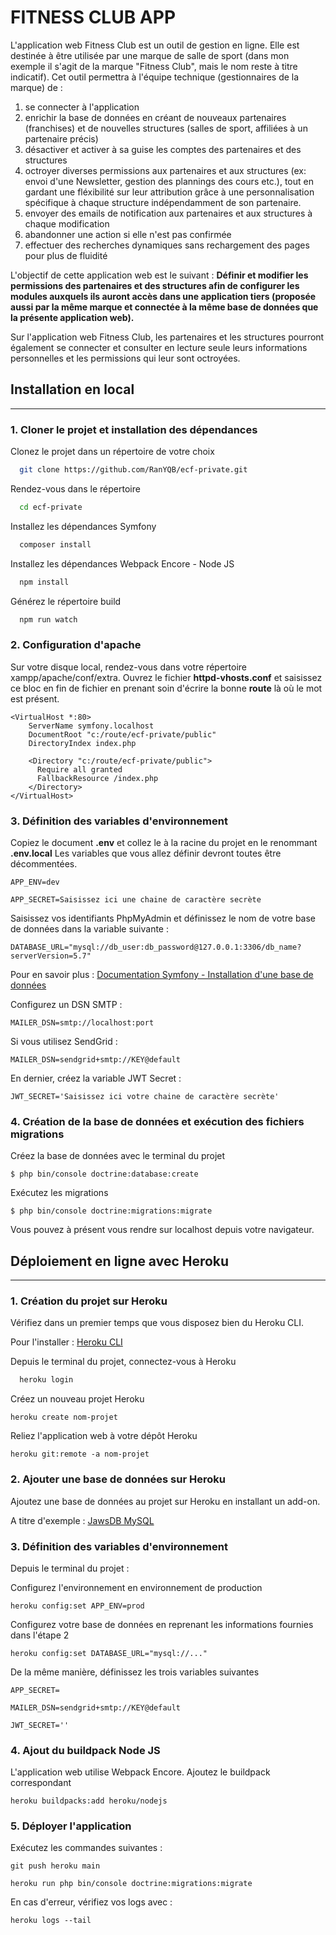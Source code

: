 
# FITNESS CLUB APP

L'application web Fitness Club est un outil de gestion en ligne. Elle est destinée à être utilisée par une marque de salle de sport (dans mon exemple il s'agit de la marque "Fitness Club", mais le nom reste à titre indicatif).
Cet outil permettra à l'équipe technique (gestionnaires de la marque) de :
1. se connecter à l'application
2. enrichir la base de données en créant de nouveaux partenaires (franchises) et de nouvelles structures (salles de sport, affiliées à un partenaire précis)
3. désactiver et activer à sa guise les comptes des partenaires et des structures
4. octroyer diverses permissions aux partenaires et aux structures (ex: envoi d'une Newsletter, gestion des plannings des cours etc.), tout en gardant une fléxibilité sur leur attribution grâce à une personnalisation spécifique à chaque structure indépendamment de son partenaire.
5. envoyer des emails de notification aux partenaires et aux structures à chaque modification
6. abandonner une action si elle n'est pas confirmée
7. effectuer des recherches dynamiques sans rechargement des pages pour plus de fluidité

L'objectif de cette application web est le suivant : **Définir et modifier les permissions des partenaires et des structures afin de configurer les modules auxquels ils auront accès dans une application tiers (proposée aussi par la même marque et connectée à la même base de données que la présente application web).**

Sur l'application web Fitness Club, les partenaires et les structures pourront également se connecter et consulter en lecture seule leurs informations personnelles et les permissions qui leur sont octroyées.


## **Installation en local**
------

### **1. Cloner le projet et installation des dépendances**


Clonez le projet dans un répertoire de votre choix

```bash
  git clone https://github.com/RanYQB/ecf-private.git
```

Rendez-vous dans le répertoire

```bash
  cd ecf-private
```

Installez les dépendances Symfony

```bash
  composer install
```

Installez les dépendances Webpack Encore - Node JS

```bash
  npm install
```

Générez le répertoire build

```bash
  npm run watch
```

### **2. Configuration d'apache**

Sur votre disque local, rendez-vous dans votre répertoire xampp/apache/conf/extra.
Ouvrez le fichier **httpd-vhosts.conf** et saisissez ce bloc en fin de fichier en prenant soin d'écrire la bonne **route** là où le mot est présent.

```
<VirtualHost *:80>
    ServerName symfony.localhost
    DocumentRoot "c:/route/ecf-private/public"
    DirectoryIndex index.php
		    
    <Directory "c:/route/ecf-private/public">
	  Require all granted
	  FallbackResource /index.php
    </Directory>
</VirtualHost>
```

### **3. Définition des variables d'environnement**

Copiez le document **.env** et collez le à la racine du projet en le renommant **.env.local**
Les variables que vous allez définir devront toutes être décommentées.

`APP_ENV=dev`

`APP_SECRET=Saisissez ici une chaine de caractère secrète`

Saisissez vos identifiants PhpMyAdmin et définissez le nom de votre base de données dans la variable suivante :

`DATABASE_URL="mysql://db_user:db_password@127.0.0.1:3306/db_name?serverVersion=5.7"`

Pour en savoir plus :
[Documentation Symfony - Installation d'une base de données ](https://symfony.com/doc/current/doctrine.html#installing-doctrine)

Configurez un DSN SMTP :

`MAILER_DSN=smtp://localhost:port`

Si vous utilisez SendGrid :

`MAILER_DSN=sendgrid+smtp://KEY@default`

En dernier, créez la variable JWT Secret :

`JWT_SECRET='Saisissez ici votre chaine de caractère secrète'`

### **4. Création de la base de données et exécution des fichiers migrations**

Créez la base de données avec le terminal du projet
```
$ php bin/console doctrine:database:create
```

Exécutez les migrations
```
$ php bin/console doctrine:migrations:migrate
```
Vous pouvez à présent vous rendre sur localhost depuis votre navigateur.

## **Déploiement en ligne avec Heroku**
------

### **1. Création du projet sur Heroku**

Vérifiez dans un premier temps que vous disposez bien du Heroku CLI.

Pour l'installer : [Heroku CLI](https://devcenter.heroku.com/articles/heroku-cli)

Depuis le terminal du projet, connectez-vous à Heroku

```bash
  heroku login
```
Créez un nouveau projet Heroku

```
heroku create nom-projet
```
Reliez l'application web à votre dépôt Heroku

```
heroku git:remote -a nom-projet
```


### **2. Ajouter une base de données sur Heroku**

Ajoutez une base de données au projet sur Heroku en installant un add-on.

A titre d'exemple : [JawsDB MySQL](https://elements.heroku.com/addons/jawsdb)

### **3. Définition des variables d'environnement**

Depuis le terminal du projet :

Configurez l'environnement en environnement de production
```
heroku config:set APP_ENV=prod 
```
Configurez votre base de données en reprenant les informations fournies dans l'étape 2
```
heroku config:set DATABASE_URL="mysql://..."
```
De la même manière, définissez les trois variables suivantes

`APP_SECRET=`

`MAILER_DSN=sendgrid+smtp://KEY@default`

`JWT_SECRET=''`


### **4. Ajout du buildpack Node JS**

L'application web utilise Webpack Encore. Ajoutez le buildpack correspondant

```
heroku buildpacks:add heroku/nodejs
```

### **5. Déployer l'application**

Exécutez les commandes suivantes :
```
git push heroku main

heroku run php bin/console doctrine:migrations:migrate
```

En cas d'erreur, vérifiez vos logs avec :
```
heroku logs --tail
```